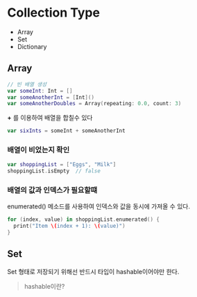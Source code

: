 # Collection Type
- Array
- Set
- Dictionary

## Array
```swift
// 빈 배열 생성
var someInt: Int = []
var someAnotherInt = [Int]()
var someAnotherDoubles = Array(repeating: 0.0, count: 3)
```

**+** 를 이용하여 배열을 합칠수 있다
```swift
var sixInts = someInt + someAnotherInt
```

### 배열이 비었는지 확인
```swift
var shoppingList = ["Eggs", "Milk"]
shoppingList.isEmpty  // false
```

### 배열의 값과 인덱스가 필요할떄
enumerated() 메소드를 사용하여 인덱스와 값을 동시에 가져올 수 있다.

```swift
for (index, value) in shoppingList.enumerated() {
  print("Item \(index + 1): \(value)")
}
```

## Set
Set 형태로 저장되기 위해선 반드시 타입이 hashable이어야만 한다.
> hashable이란?  
> 